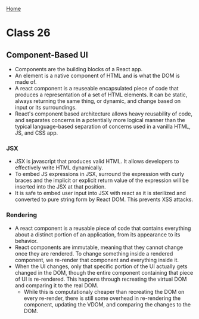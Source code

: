 [Home](../README.md)

# Class 26

## Component-Based UI

- Components are the building blocks of a React app.
- An element is a native component of HTML and is what the DOM is made of.
- A react component is a reuseable encapsulated piece of code that produces a representation of a set of HTML elements. It can be static, always returning the same thing, or dynamic, and change based on input or its surroundings.
- React's component based architecture allows heavy reusability of code, and separates concerns in a potentially more logical manner than the typical language-based separation of concerns used in a vanilla HTML, JS, and CSS app.

### JSX

- JSX is javascript that produces valid HTML. It allows developers to effectively write HTML dynamically.
- To embed JS expressions in JSX, surround the expression with curly braces and the implicit or explicit return value of the expression will be inserted into the JSX at that position.
- It is safe to embed user input into JSX with react as it is sterilized and converted to pure string form by React DOM. This prevents XSS attacks.

### Rendering

- A react component is a reusable piece of code that contains everything about a distinct portion of an application, from its appearance to its behavior.
- React components are immutable, meaning that they cannot change once they are rendered. To change something inside a rendered component, we re-render that component and everything inside it.
- When the UI changes, only that specific portion of the UI actually gets changed in the DOM, though the entire component containing that piece of UI is re-rendered. This happens through recreating the virtual DOM and comparing it to the real DOM.
  - While this is computationaly cheaper than recreating the DOM on every re-render, there is still some overhead in re-rendering the component, updating the VDOM, and comparing the changes to the DOM.
